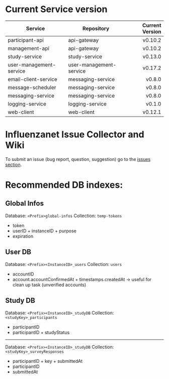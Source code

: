 # Current Service version

| Service        | Repository           | Current Version  |
| -------------- | -------------------- | ----------------:|
| participant-api      | api-gateway | v0.10.2 |
| management-api      | api-gateway | v0.10.2 |
| study-service      | study-service | v0.13.0 |
| user-management-service      | user-management-service | v0.17.2 |
| email-client-service      | messaging-service | v0.8.0 |
| message-scheduler      | messaging-service | v0.8.0 |
| messaging-service      | messaging-service | v0.8.0 |
| logging-service      | logging-service | v0.1.0 |
| web-client      | web-client | v0.12.1 |


# Influenzanet Issue Collector and Wiki

To submit an issue (bug report, question, suggestion) go to the [issues section](https://github.com/influenzanet/influenzanet/issues).

# Recommended DB indexes:

## Global Infos
Database: 
```<Prefix>global-infos```
Collection: 
```temp-tokens```

- token
- userID + instanceID + purpose
- expiration

## User DB
Database: 
```<Prefix><InstanceID>_users```
Collection: 
```users```

- accountID
- account.accountConfirmedAt + timestamps.createdAt -> useful for clean up task (unverified accounts)

## Study DB
Database: 
```<Prefix><InstanceID>_studyDB```
Collection: 
```<studyKey>_participants```

- participantID
- participantID + studyStatus

---

Database: 
```<Prefix><InstanceID>_studyDB```
Collection: 
```<studyKey>_surveyResponses```

- participantID + key + submittedAt
- participantID
- submittedAt

